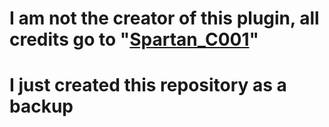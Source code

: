 
# I am not the creator of this plugin, all credits go to "[Spartan_C001](https://forums.alliedmods.net/showthread.php?p=2019601)"
# I just created this repository as a backup
